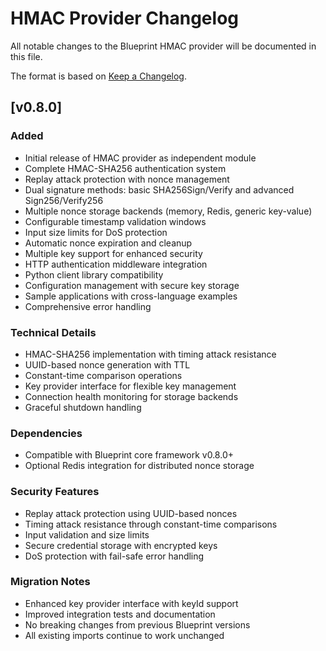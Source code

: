 # HMAC Provider Changelog

All notable changes to the Blueprint HMAC provider will be documented in this file.

The format is based on [Keep a Changelog](https://keepachangelog.com/en/1.0.0/).

## [v0.8.0]

### Added
- Initial release of HMAC provider as independent module
- Complete HMAC-SHA256 authentication system
- Replay attack protection with nonce management
- Dual signature methods: basic SHA256Sign/Verify and advanced Sign256/Verify256
- Multiple nonce storage backends (memory, Redis, generic key-value)
- Configurable timestamp validation windows
- Input size limits for DoS protection
- Automatic nonce expiration and cleanup
- Multiple key support for enhanced security
- HTTP authentication middleware integration
- Python client library compatibility
- Configuration management with secure key storage
- Sample applications with cross-language examples
- Comprehensive error handling

### Technical Details
- HMAC-SHA256 implementation with timing attack resistance
- UUID-based nonce generation with TTL
- Constant-time comparison operations
- Key provider interface for flexible key management
- Connection health monitoring for storage backends
- Graceful shutdown handling

### Dependencies
- Compatible with Blueprint core framework v0.8.0+
- Optional Redis integration for distributed nonce storage

### Security Features
- Replay attack protection using UUID-based nonces
- Timing attack resistance through constant-time comparisons
- Input validation and size limits
- Secure credential storage with encrypted keys
- DoS protection with fail-safe error handling

### Migration Notes
- Enhanced key provider interface with keyId support
- Improved integration tests and documentation
- No breaking changes from previous Blueprint versions
- All existing imports continue to work unchanged